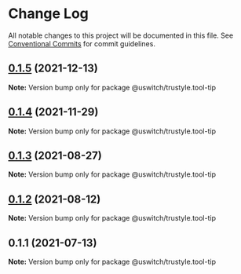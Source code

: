 # Change Log

All notable changes to this project will be documented in this file.
See [Conventional Commits](https://conventionalcommits.org) for commit guidelines.

## [0.1.5](https://github.com/uswitch/trustyle/compare/@uswitch/trustyle.tool-tip@0.1.4...@uswitch/trustyle.tool-tip@0.1.5) (2021-12-13)

**Note:** Version bump only for package @uswitch/trustyle.tool-tip





## [0.1.4](https://github.com/uswitch/trustyle/compare/@uswitch/trustyle.tool-tip@0.1.3...@uswitch/trustyle.tool-tip@0.1.4) (2021-11-29)

**Note:** Version bump only for package @uswitch/trustyle.tool-tip





## [0.1.3](https://github.com/uswitch/trustyle/compare/@uswitch/trustyle.tool-tip@0.1.2...@uswitch/trustyle.tool-tip@0.1.3) (2021-08-27)

**Note:** Version bump only for package @uswitch/trustyle.tool-tip





## [0.1.2](https://github.com/uswitch/trustyle/compare/@uswitch/trustyle.tool-tip@0.1.1...@uswitch/trustyle.tool-tip@0.1.2) (2021-08-12)

**Note:** Version bump only for package @uswitch/trustyle.tool-tip





## 0.1.1 (2021-07-13)

**Note:** Version bump only for package @uswitch/trustyle.tool-tip
